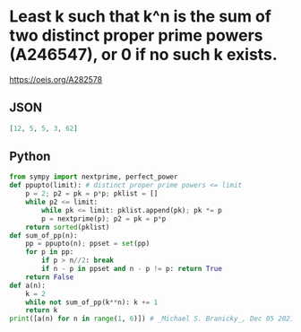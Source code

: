 # Least k such that k^n is the sum of two distinct proper prime powers \(A246547\), or 0 if no such k exists\.
https://oeis.org/A282578
## JSON
```JSON
[12, 5, 5, 3, 62]
```
## Python
```Python
from sympy import nextprime, perfect_power
def ppupto(limit): # distinct proper prime powers <= limit
    p = 2; p2 = pk = p*p; pklist = []
    while p2 <= limit:
        while pk <= limit: pklist.append(pk); pk *= p
        p = nextprime(p); p2 = pk = p*p
    return sorted(pklist)
def sum_of_pp(n):
    pp = ppupto(n); ppset = set(pp)
    for p in pp:
        if p > n//2: break
        if n - p in ppset and n - p != p: return True
    return False
def a(n):
    k = 2
    while not sum_of_pp(k**n): k += 1
    return k
print([a(n) for n in range(1, 6)]) # _Michael S. Branicky_, Dec 05 2021
```
